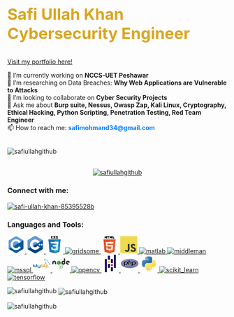 <h1 style="font-size: 36px; color: goldenrod;">Safi Ullah Khan<br>Cybersecurity Engineer</h1>

<h3 style="font-size: 24px;"><i></i></h3>
<a href="https://safiullahuet.netlify.app/">Visit my portfolio here!</a>
  </h4>
    <ul style="list-style-type: none; padding: 0;">
    <li>🔭 I’m currently working on <strong>NCCS-UET Peshawar</strong></li>
    <li>🌱 I’m  researching on Data Breaches: <strong>Why Web Applications are Vulnerable to Attacks</strong></li>
    <li>👯 I’m looking to collaborate on <strong>Cyber Security Projects</strong></li>
    <li>💬 Ask me about <strong>Burp suite, Nessus, Owasp Zap, Kali Linux, Cryptography, Ethical Hacking, Python Scripting, Penetration Testing, Red Team Engineer</strong></li>
    <li>📫 How to reach me: <a href="mailto:safimohmand34@gmail.com" style="color: #007bff; text-decoration: none;"><strong>safimohmand34@gmail.com</strong></a></li>
  </ul>
  <br>
  
  <img src="https://komarev.com/ghpvc/?username=safiullahgithub&label=Profile%20views&color=0e75b6&style=flat" alt="safiullahgithub">
  <br><br>
<p align="center">
  <a href="https://github.com/ryo-ma/github-profile-trophy"><img src="https://github-profile-trophy.vercel.app/?username=safiullahgithub" alt="safiullahgithub" /></a>
</p>

<h3 align="left">Connect with me:</h3>
<p align="left">
<a href="https://linkedin.com/in/safi-ullah-khan-85395528b" target="blank"><img align="center" src="https://raw.githubusercontent.com/rahuldkjain/github-profile-readme-generator/master/src/images/icons/Social/linked-in-alt.svg" alt="safi-ullah-khan-85395528b" height="30" width="40" /></a>
</p>

<h3 align="left">Languages and Tools:</h3>
<p align="left"> <a href="https://www.cprogramming.com/" target="_blank" rel="noreferrer"> <img src="https://raw.githubusercontent.com/devicons/devicon/master/icons/c/c-original.svg" alt="c" width="40" height="40"/> </a> <a href="https://www.w3schools.com/cpp/" target="_blank" rel="noreferrer"> <img src="https://raw.githubusercontent.com/devicons/devicon/master/icons/cplusplus/cplusplus-original.svg" alt="cplusplus" width="40" height="40"/> </a> <a href="https://www.w3schools.com/css/" target="_blank" rel="noreferrer"> <img src="https://raw.githubusercontent.com/devicons/devicon/master/icons/css3/css3-original-wordmark.svg" alt="css3" width="40" height="40"/> </a> <a href="https://gridsome.org/" target="_blank" rel="noreferrer"> <img src="https://www.vectorlogo.zone/logos/gridsome/gridsome-icon.svg" alt="gridsome" width="40" height="40"/> </a> <a href="https://www.w3.org/html/" target="_blank" rel="noreferrer"> <img src="https://raw.githubusercontent.com/devicons/devicon/master/icons/html5/html5-original-wordmark.svg" alt="html5" width="40" height="40"/> </a> <a href="https://developer.mozilla.org/en-US/docs/Web/JavaScript" target="_blank" rel="noreferrer"> <img src="https://raw.githubusercontent.com/devicons/devicon/master/icons/javascript/javascript-original.svg" alt="javascript" width="40" height="40"/> </a> <a href="https://www.mathworks.com/" target="_blank" rel="noreferrer"> <img src="https://upload.wikimedia.org/wikipedia/commons/2/21/Matlab_Logo.png" alt="matlab" width="40" height="40"/> </a> <a href="https://middlemanapp.com/" target="_blank" rel="noreferrer"> <img src="https://raw.githubusercontent.com/leungwensen/svg-icon/b84b3f3a3da329b7c1d02346865f8e98beb05413/dist/svg/logos/middleman.svg" alt="middleman" width="40" height="40"/> </a> <a href="https://www.microsoft.com/en-us/sql-server" target="_blank" rel="noreferrer"> <img src="https://www.svgrepo.com/show/303229/microsoft-sql-server-logo.svg" alt="mssql" width="40" height="40"/> </a> <a href="https://www.mysql.com/" target="_blank" rel="noreferrer"> <img src="https://raw.githubusercontent.com/devicons/devicon/master/icons/mysql/mysql-original-wordmark.svg" alt="mysql" width="40" height="40"/> </a> <a href="https://nodejs.org" target="_blank" rel="noreferrer"> <img src="https://raw.githubusercontent.com/devicons/devicon/master/icons/nodejs/nodejs-original-wordmark.svg" alt="nodejs" width="40" height="40"/> </a> <a href="https://opencv.org/" target="_blank" rel="noreferrer"> <img src="https://www.vectorlogo.zone/logos/opencv/opencv-icon.svg" alt="opencv" width="40" height="40"/> </a> <a href="https://pandas.pydata.org/" target="_blank" rel="noreferrer"> <img src="https://raw.githubusercontent.com/devicons/devicon/2ae2a900d2f041da66e950e4d48052658d850630/icons/pandas/pandas-original.svg" alt="pandas" width="40" height="40"/> </a> <a href="https://www.php.net" target="_blank" rel="noreferrer"> <img src="https://raw.githubusercontent.com/devicons/devicon/master/icons/php/php-original.svg" alt="php" width="40" height="40"/> </a> <a href="https://www.python.org" target="_blank" rel="noreferrer"> <img src="https://raw.githubusercontent.com/devicons/devicon/master/icons/python/python-original.svg" alt="python" width="40" height="40"/> </a> <a href="https://scikit-learn.org/" target="_blank" rel="noreferrer"> <img src="https://upload.wikimedia.org/wikipedia/commons/0/05/Scikit_learn_logo_small.svg" alt="scikit_learn" width="40" height="40"/> </a> <a href="https://www.tensorflow.org" target="_blank" rel="noreferrer"> <img src="https://www.vectorlogo.zone/logos/tensorflow/tensorflow-icon.svg" alt="tensorflow" width="40" height="40"/> </a> </p>

<p><img align="left" src="https://github-readme-stats.vercel.app/api/top-langs?username=safiullahgithub&show_icons=true&locale=en&layout=compact" alt="safiullahgithub" /></p>

<p>&nbsp;<img align="center" src="https://github-readme-stats.vercel.app/api?username=safiullahgithub&show_icons=true&locale=en" alt="safiullahgithub" /></p>

<p><img align="center" src="https://github-readme-streak-stats.herokuapp.com/?user=safiullahgithub&" alt="safiullahgithub" /></p>
